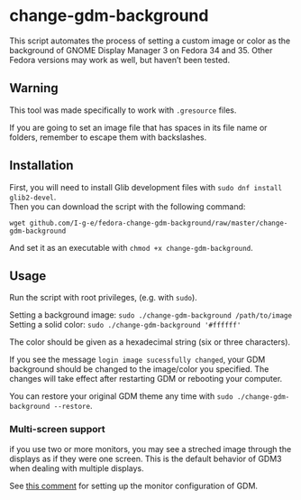# change-gdm-background

This script automates the process of setting a custom image or color as the background of GNOME Display Manager 3 on Fedora 34 and 35. Other Fedora versions may work as well, but haven’t been tested.

## Warning

This tool was made specifically to work with `.gresource` files.

If you are going to set an image file that has spaces in its file name or folders, remember to escape them with backslashes.

## Installation

First, you will need to install Glib development files with `sudo dnf install glib2-devel`.  
Then you can download the script with the following command:  
```
wget github.com/I-g-e/fedora-change-gdm-background/raw/master/change-gdm-background
```  
And set it as an executable with `chmod +x change-gdm-background`.

## Usage

Run the script with root privileges, (e.g. with `sudo`).

Setting a background image: `sudo ./change-gdm-background /path/to/image`  
Setting a solid color: `sudo ./change-gdm-background '#ffffff'`

The color should be given as a hexadecimal string (six or three characters).

If you see the message `login image sucessfully changed`, your GDM background should be changed to the image/color you specified. The changes will take effect after restarting GDM or rebooting your computer.

You can restore your original GDM theme any time with `sudo ./change-gdm-background --restore`.

### Multi-screen support

if you use two or more monitors, you may see a streched image through the displays as if they were one screen. This is the default behavior of GDM3 when dealing with multiple displays.

See [this comment](https://github.com/thiggy01/change-gdm-background/issues/15) for setting up the monitor configuration of GDM.
